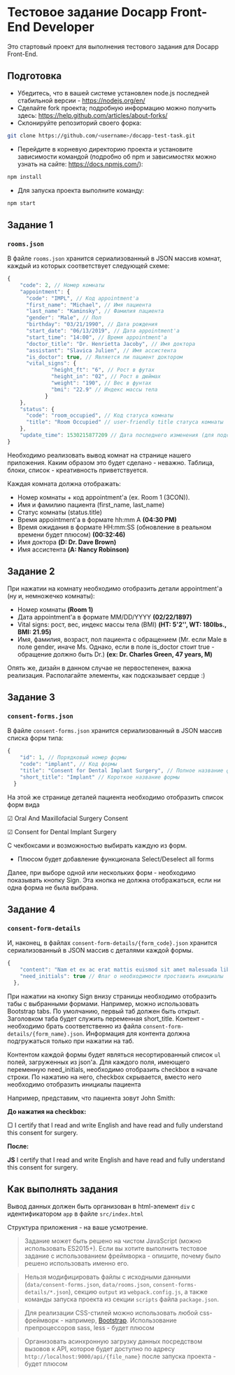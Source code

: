 # Тестовое задание Docapp Front-End Developer

Это стартовый проект для выполнения тестового задания для Docapp Front-End.

## Подготовка

 - Убедитесь, что в вашей системе установлен node.js последней стабильной версии - https://nodejs.org/en/
 - Сделайте fork проекта; подробную информацию можно получить здесь:
 https://help.github.com/articles/about-forks/
 - Склонируйте репозиторий своего форка:
```sh
git clone https://github.com/<username>/docapp-test-task.git
```
 - Перейдите в корневую директорию проекта и установите зависимости  командой (подробно об npm и зависимостях можно узнать на сайте: https://docs.npmjs.com/):
```sh
npm install
```
 - Для запуска проекта выполните команду:
```sh
npm start
```

## Задание 1

### `rooms.json`

В файле `rooms.json` хранится сериализованный в JSON массив комнат, каждый из которых соответствует следующей схеме:

```javascript
{
    "code": 2, // Номер комнаты
    "appointment": {
      "code": "IMPL", // Код appointment'a
      "first_name": "Michael", // Имя пациента
      "last_name": "Kaminsky", // Фамилия пациента
      "gender": "Male", // Пол
      "birthday": "03/21/1990", // Дата рождения
      "start_date": "06/13/2019", // Дата appointment'a
      "start_time": "14:00", // Время appointment'a
      "doctor_title": "Dr. Henrietta Jacoby", // Имя доктора
      "assistant": "Slavica Julien", // Имя ассистента
      "is_doctor": true, // Является ли пациент доктором
      "vital_signs": {
              "height_ft": "6", // Рост в футах
              "height_in": "02", // Рост в дюймах
              "weight": "190", // Вес в фунтах
              "bmi": "22.9" // Индекс массы тела
            }
    },
    "status": {
      "code": "room_occupied", // Код статуса комнаты
      "title": "Room Occupied" // user-friendly title статуса комнаты
    },
    "update_time": 1530215877209 // Дата последнего изменения (для подсчета времени ожидания)
}
```

Необходимо реализовать вывод комнат на странице нашего приложения. Каким образом это будет сделано - неважно. Таблица, блоки, список - креативность приветствуется.

Каждая комната должна отображать:
- Номер комнаты + код appointment'а (ex. Room 1 (3CON)).
- Имя и фамилию пациента (first_name, last_name)
- Статус комнаты (status.title)
- Время appointment'a в формате hh:mm A **(04:30 PM)**
- Время ожидания в формате HH:mm:SS (обновление в реальном времени будет плюсом) **(00:32:46)**
- Имя доктора **(D: Dr. Dave Brown)**
- Имя ассистента **(A: Nancy Robinson)**

## Задание 2

При нажатии на комнату необходимо отобразить детали appointment'a (ну и, немножечко комнаты):
- Номер комнаты **(Room 1)**
- Дата appointment'a в формате MM/DD/YYYY **(02/22/1897)**
- Vital signs: рост, вес, индекс массы тела (BMI) **(HT: 5'2'', WT: 180lbs., BMI: 21.95)**
- Имя, фамилия, возраст, пол пациента с обращением (Mr. если Male в поле gender, иначе Ms. Однако, если в поле is_doctor стоит true - обращение должно быть Dr.) **(ex: Dr. Charles Green, 47 years, M)**

Опять же, дизайн в данном случае не первостепенен, важна реализация. Располагайте элементы, как подсказывает сердце :)

## Задание 3

### `consent-forms.json`
В файле `consent-forms.json` хранится сериализованный в JSON массив списка форм типа:

```javascript
{
    "id": 1, // Порядковый номер формы
    "code": "implant", // Код формы
    "title": "Consent for Dental Implant Surgery", // Полное название формы
    "short_title": "Implant" // Короткое название формы
  }
```

На этой же странице деталей пациента необходимо отобразить список форм вида 
 
 ☑ Oral And Maxillofacial Surgery Consent
 
 ☑ Consent for Dental Implant Surgery

С чекбоксами и возможностью выбирать каждую из форм.

- Плюсом будет добавление функционала Select/Deselect all forms

Далее, при выборе одной или нескольких форм - необходимо показывать кнопку Sign. Эта кнопка не должна отображаться, если ни одна форма не была выбрана.


## Задание 4

### `consent-form-details`

И, наконец, в файлах `consent-form-details/{form_code}.json` хранится сериализованный в JSON массив с деталями каждой формы.

```javascript
{
    "content": "Nam et ex ac erat mattis euismod sit amet malesuada libero.", // Собственно, контент внутри li
    "need_initials": true // Флаг о необходимости проставить инициалы
  },
```

При нажатии на кнопку Sign внизу страницы необходимо отобразить табы с выбранными формами. Например, можно использовать Bootstrap tabs. По умолчанию, первый таб должен быть открыт. Заголовком таба будет служить переменная short_title. Контент - необходимо брать соответственно из файла `consent-form-details/{form_name}.json`. Информация для контента должна подгружаться только при нажатии на таб.

Контентом каждой формы будет являться несортированный список `ul` полей, загруженных из json'a. Для каждого поля, имеющего переменную need_initials, необходимо отобразить checkbox в начале строки. По нажатию на него, checkbox скрывается, вместо него необходимо отобразить инициалы пациента

Например, представим, что пациента зовут John Smith:

**До нажатия на checkbox:**

▢ I certify that I read and write English and have read and fully understand this consent for surgery.  

**После:**

**JS** I certify that I read and write English and have read and fully understand this consent for surgery.  

 
## Как выполнять задания

Вывод данных должен быть организован в html-элемент `div` с идентификатором `app` в файле `src/index.html`

Структура приложения - на ваше усмотрение.

> Задание может быть решено на чистом JavaScript (можно использовать ES2015+). Если вы хотите выполнить тестовое задание с использованием фреймворка - опишите, почему было решено использовать именно его.

> Нельзя модифицировать файлы с исходными данными (`data/consent-forms.json`, `data/rooms.json`, `consent-forms-details/*.json`), секцию `output` из `webpack.config.js`, а также команды запуска проекта из секции `scripts` файла `package.json`.

> Для реализации CSS-стилей можно использовать любой css-фреймворк - например, [Bootstrap](https://getbootstrap.com/). Использование препроцессоров sass, less - будет плюсом

> Организовать асинхронную загрузку данных посредством вызовов к API, которое будет доступно по адресу `http://localhost:9000/api/{file_name}` после запуска проекта - будет плюсом

